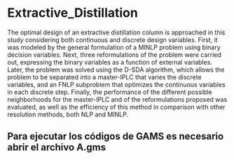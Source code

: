 # Extractive_Distillation
The optimal design of an extractive distillation column is approached in this study considering both continuous and discrete design variables. First, it was modeled by the general formulation of a MINLP problem using binary decision variables. Next, three reformulations of the problem were carried out, expressing the binary variables as a function of external variables. Later, the problem was solved using the D-SDA algorithm, which allows the problem to be separated into a master-IPLC that varies the discrete variables, and an FNLP subproblem that optimizes the continuous variables in each discrete step. Finally, the performance of the different possible neighborhoods for the master-IPLC and of the reformulations proposed was evaluated, as well as the efficiency of this method in comparison with other resolution methods, both NLP and MINLP.

## Para ejecutar los códigos de GAMS es necesario abrir el archivo A.gms

